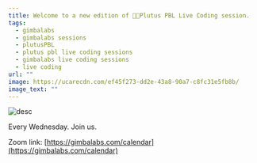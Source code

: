 ```yaml
---
title: Welcome to a new edition of 👩‍🏭Plutus PBL Live Coding session.
tags:
  - gimbalabs
  - gimbalabs sessions
  - plutusPBL
  - plutus pbl live coding sessions
  - gimbalabs live coding sessions
  - live coding
url: ""
image: https://ucarecdn.com/ef45f273-dd2e-43a8-90a7-c8fc31e5fb8b/
image_text: ""
---
```


![desc](https://cspot-be.s3.eu-north-1.amazonaws.com/1716338060128_image_plutuspbl%20live%20codig%20sessions.png)

Every Wednesday. Join us.

Zoom link: [https://gimbalabs.com/calendar](https://gimbalabs.com/calendar)
